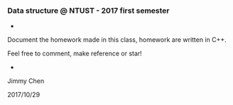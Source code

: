 ### Data structure @ NTUST - 2017 first semester

-

Document the homework made in this class, homework are written in C++.

Feel free to comment, make reference or star!

-

Jimmy Chen

2017/10/29